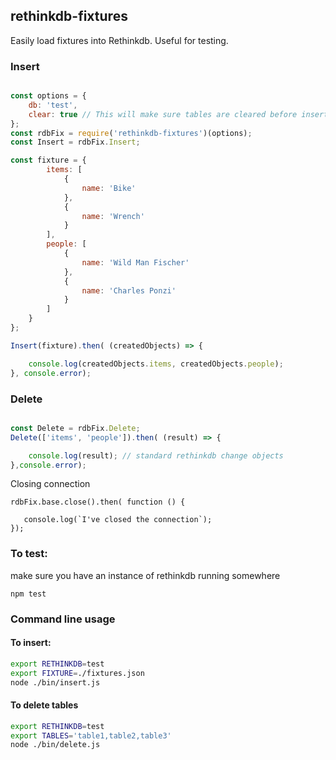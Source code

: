 ## rethinkdb-fixtures

Easily load fixtures into Rethinkdb. Useful for testing.

### Insert
```javascript

const options = {
    db: 'test',
    clear: true // This will make sure tables are cleared before inserting.
};
const rdbFix = require('rethinkdb-fixtures')(options);
const Insert = rdbFix.Insert;

const fixture = {
        items: [
            {
                name: 'Bike'
            },
            {
                name: 'Wrench'
            }
        ],
        people: [
            {
                name: 'Wild Man Fischer'
            },
            {
                name: 'Charles Ponzi'
            }
        ]
    }
};

Insert(fixture).then( (createdObjects) => {

    console.log(createdObjects.items, createdObjects.people);
}, console.error);
```

### Delete
```javascript

const Delete = rdbFix.Delete;
Delete(['items', 'people']).then( (result) => {

    console.log(result); // standard rethinkdb change objects
},console.error);
```

Closing connection
```
rdbFix.base.close().then( function () {

   console.log(`I've closed the connection`);
});
```

### To test: 
make sure you have an instance of rethinkdb running somewhere
```
npm test
```

### Command line usage

#### To insert:
```sh
export RETHINKDB=test
export FIXTURE=./fixtures.json
node ./bin/insert.js
```
#### To delete tables
```sh
export RETHINKDB=test
export TABLES='table1,table2,table3'
node ./bin/delete.js
```
